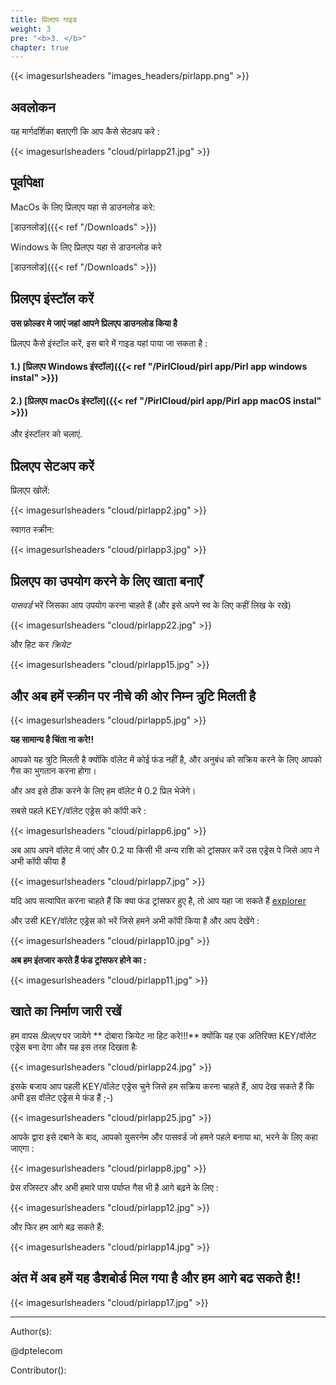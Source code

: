 ```yaml
---
title: प्रिलएप गाइड
weight: 3
pre: "<b>3. </b>"
chapter: true
---
```


{{< imagesurlsheaders "images_headers/pirlapp.png" >}}

## अवलोकन

यह मार्गदर्शिका बताएगी कि आप कैसे सेटअप करे :

{{< imagesurlsheaders "cloud/pirlapp21.jpg" >}}

## पूर्वापेक्षा

MacOs के लिए प्रिलएप यहा से डाउनलोड करे:

[डाउनलोड]({{< ref "/Downloads" >}})

Windows के लिए प्रिलएप यहा से डाउनलोड करे

[डाउनलोड]({{< ref "/Downloads" >}})

## प्रिलएप इंस्टॉल करें

**उस फ़ोल्डर मे जाएं जहां आपने प्रिलएप डाउनलोड किया है**

प्रिलएप कैसे इंस्टॉल करें, इस बारे में गाइड यहां पाया जा सकता है :

#### 1.) [प्रिलएप Windows इंस्टॉल]({{< ref "/PirlCloud/pirl app/Pirl app windows instal" >}})

#### 2.) [प्रिलएप macOs इंस्टॉल]({{< ref "/PirlCloud/pirl app/Pirl app macOS instal" >}})

और इंस्टॉलर को चलाएं.

## प्रिलएप सेटअप करें

प्रिलएप खोलें:

{{< imagesurlsheaders "cloud/pirlapp2.jpg" >}}

स्वागत स्क्रीन:

{{< imagesurlsheaders "cloud/pirlapp3.jpg" >}}

## प्रिलएप का उपयोग करने के लिए खाता बनाएँ

*पासवर्ड* भरें जिसका आप उपयोग करना चाहते हैं (और इसे अपने स्व के लिए कहीं लिख के रखे)

{{< imagesurlsheaders "cloud/pirlapp22.jpg" >}}

और हिट कर *क्रियेट*

{{< imagesurlsheaders "cloud/pirlapp15.jpg" >}}

## और अब हमें स्क्रीन पर नीचे की ओर निम्न त्रुटि मिलती है

{{< imagesurlsheaders "cloud/pirlapp5.jpg" >}}

**यह सामान्य है चिंता ना करे!!**

आपको यह त्रुटि मिलती है क्योंकि वॉलेट में कोई फंड नहीं है, और अनुबंध को सक्रिय करने के लिए आपको गैस का भुगतान करना होगा।

और अव इसे ठीक करने के लिए हम वॉलेट मे 0.2 प्रिल भेजेगे।

सबसे पहले KEY/वॉलेट एड्रेस को कॉपी करे :

{{< imagesurlsheaders "cloud/pirlapp6.jpg" >}}

अब आप अपने वॉलेट में जाएं और 0.2 या किसी भी अन्य राशि को ट्रांसफर करें उस एड्रेस पे जिसे आप ने अभी कॉपी कीया हैं

{{< imagesurlsheaders "cloud/pirlapp7.jpg" >}}

यदि आप सत्यापित करना चाहते हैं कि क्या फंड ट्रांसफर हुए है, तो आप यहा जा सकते हैं  [explorer](https://devexplorer.pirl.io/home  "explorer")

और उसी KEY/वॉलेट एड्रेस को भरें जिसे हमने अभी कॉपी किया है और आप देखेंगे :

{{< imagesurlsheaders "cloud/pirlapp10.jpg" >}}

**अब हम इंतजार करते हैं फंड ट्रांसफर होने का :**

{{< imagesurlsheaders "cloud/pirlapp11.jpg" >}}

## खाते का निर्माण जारी रखें

हम वापस *प्रिलएप* पर जायेगे
** दोबारा क्रियेट ना हिट करे!!!**
क्योंकि यह एक अतिरिक्त KEY/वॉलेट एड्रेस बना देगा
और यह इस तरह दिखता हैः

{{< imagesurlsheaders "cloud/pirlapp24.jpg" >}}

इसके बजाय आप पहली KEY/वॉलेट एड्रेस चुने जिसे हम सक्रिय करना चाहते हैं,
आप देख सकते हैं कि अभी इस वॉलेट एड्रेस मे फंड हैं ;-)

{{< imagesurlsheaders "cloud/pirlapp25.jpg" >}}

आपके द्वारा इसे दबाने के बाद, आपको युसरनेम और पासवर्ड जो हमने पहले बनाया था, भरने के लिए कहा जाएगा :

{{< imagesurlsheaders "cloud/pirlapp8.jpg" >}}

प्रेस रजिस्टर और अभी हमारे पास पर्याप्त गैस भी है आगे बढ़ने के लिए :

{{< imagesurlsheaders "cloud/pirlapp12.jpg" >}}

और फिर हम आगे बढ़ सकते हैं:

{{< imagesurlsheaders "cloud/pirlapp14.jpg" >}}

## अंत में अब हमें यह डैशबोर्ड मिल गया है और हम आगे बढ सकते है!!

{{< imagesurlsheaders "cloud/pirlapp17.jpg" >}}

---
Author(s):

@dptelecom

Contributor():
